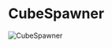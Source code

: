 # CubeSpawner
![CubeSpawner](https://github.com/Yuracrit/CubeSpawner/assets/146993026/7dd5f32f-70f1-4b2f-8244-ddbfb1b93a27)

